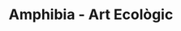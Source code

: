 ---
title: "Amphibia - Art Ecològic"
url: /sant-andreu-de-la-barca/amphibia-art-ecologic/
shop: floristería
---